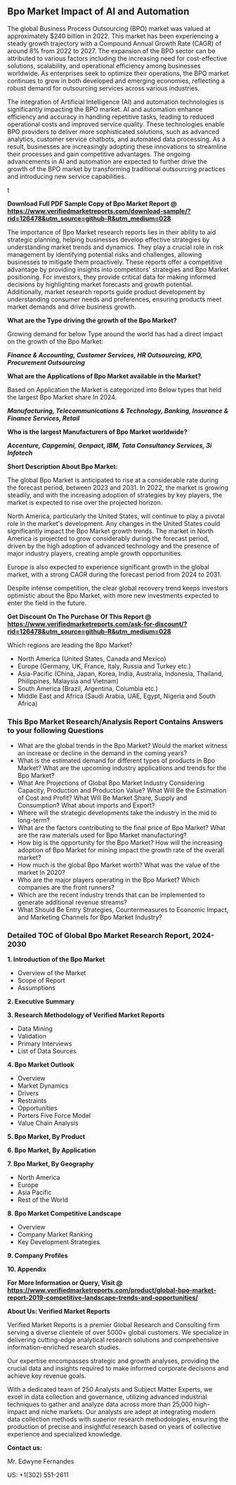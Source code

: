 <h2>Bpo Market Impact of AI and Automation</h2><p>The global Business Process Outsourcing (BPO) market was valued at approximately $240 billion in 2022. This market has been experiencing a steady growth trajectory with a Compound Annual Growth Rate (CAGR) of around 8% from 2022 to 2027. The expansion of the BPO sector can be attributed to various factors including the increasing need for cost-effective solutions, scalability, and operational efficiency among businesses worldwide. As enterprises seek to optimize their operations, the BPO market continues to grow in both developed and emerging economies, reflecting a robust demand for outsourcing services across various industries.</p><p>The integration of Artificial Intelligence (AI) and automation technologies is significantly impacting the BPO market. AI and automation enhance efficiency and accuracy in handling repetitive tasks, leading to reduced operational costs and improved service quality. These technologies enable BPO providers to deliver more sophisticated solutions, such as advanced analytics, customer service chatbots, and automated data processing. As a result, businesses are increasingly adopting these innovations to streamline their processes and gain competitive advantages. The ongoing advancements in AI and automation are expected to further drive the growth of the BPO market by transforming traditional outsourcing practices and introducing new service capabilities.</p>t</p><p id="" class=""><strong>Download Full PDF Sample Copy of Bpo Market Report @ <a href="https://www.verifiedmarketreports.com/download-sample/?rid=126478&utm_source=github-R&utm_medium=028" target="_blank">https://www.verifiedmarketreports.com/download-sample/?rid=126478&utm_source=github-R&utm_medium=028</a></strong></p><p>The importance of&nbsp;Bpo Market research reports lies in their ability to aid strategic planning, helping businesses develop effective strategies by understanding market trends and dynamics. They play a crucial role in risk management by identifying potential risks and challenges, allowing businesses to mitigate them proactively. These reports offer a competitive advantage by providing insights into competitors' strategies and Bpo Market positioning. For investors, they provide critical data for making informed decisions by highlighting market forecasts and growth potential. Additionally, market research reports guide product development by understanding consumer needs and preferences, ensuring products meet market demands and drive business growth.</p><p><strong>What are the&nbsp;Type driving the growth of the Bpo Market?</strong></p><p id="" class="">Growing demand for below Type around the world has had a direct impact on the growth of the Bpo Market:</p><em><strong>Finance & Accounting, Customer Services, HR Outsourcing, KPO, Procurement Outsourcing</strong></em></p><strong>What are the&nbsp;Applications&nbsp;of Bpo Market available in the Market?</strong></p><p id="" class="">Based on Application the Market is categorized into Below types that held the largest Bpo Market share In 2024.</p><em><strong>Manufacturing, Telecommunications & Technology, Banking, Insurance & Finance Services, Retail</strong></em></p><strong>Who is the largest Manufacturers of Bpo Market worldwide?</strong></p><p><em><strong>Accenture, Capgemini, Genpact, IBM, Tata Consultancy Services, 3i Infotech</strong></em></p><p id="" class=""><strong>Short Description About Bpo Market:</strong></p><p>The global Bpo Market is anticipated to rise at a considerable rate during the forecast period, between 2023 and 2031. In 2022, the market is growing steadily, and with the increasing adoption of strategies by key players, the market is expected to rise over the projected horizon.</p><p>North America, particularly the United States, will continue to play a pivotal role in the market's development. Any changes in the United States could significantly impact the Bpo Market growth trends. The market in North America is projected to grow considerably during the forecast period, driven by the high adoption of advanced technology and the presence of major industry players, creating ample growth opportunities.</p><p>Europe is also expected to experience significant growth in the global market, with a strong CAGR during the forecast period from 2024 to 2031.</p><p>Despite intense competition, the clear global recovery trend keeps investors optimistic about the Bpo Market, with more new investments expected to enter the field in the future.</p><p id="" class=""><strong>Get Discount On The Purchase Of This Report @ <a href="https://www.verifiedmarketreports.com/ask-for-discount/?rid=126478&utm_source=github-R&utm_medium=028" target="_blank">https://www.verifiedmarketreports.com/ask-for-discount/?rid=126478&utm_source=github-R&utm_medium=028</a></strong></p>Which regions are leading the Bpo Market?</p><ul><li>North America (United States, Canada and Mexico)</li><li>Europe (Germany, UK, France, Italy, Russia and Turkey etc.)</li><li>Asia-Pacific (China, Japan, Korea, India, Australia, Indonesia, Thailand, Philippines, Malaysia and Vietnam)</li><li>South America (Brazil, Argentina, Columbia etc.)</li><li>Middle East and Africa (Saudi Arabia, UAE, Egypt, Nigeria and South Africa)</li></ul><h3 id="" class="">This Bpo Market Research/Analysis Report Contains Answers to your following Questions</h3><ul><li>What are the global trends in the Bpo Market? Would the market witness an increase or decline in the demand in the coming years?</li><li>What is the estimated demand for different types of products in Bpo Market? What are the upcoming industry applications and trends for the Bpo Market?</li><li>What Are Projections of Global Bpo Market Industry Considering Capacity, Production and Production Value? What Will Be the Estimation of Cost and Profit? What Will Be Market Share, Supply and Consumption? What about imports and Export?</li><li>Where will the strategic developments take the industry in the mid to long-term?</li><li>What are the factors contributing to the final price of Bpo Market? What are the raw materials used for Bpo Market manufacturing?</li><li>How big is the opportunity for the Bpo Market? How will the increasing adoption of Bpo Market for mining impact the growth rate of the overall market?</li><li>How much is the global Bpo Market worth? What was the value of the market In 2020?</li><li>Who are the major players operating in the Bpo Market? Which companies are the front runners?</li><li>Which are the recent industry trends that can be implemented to generate additional revenue streams?</li><li>What Should Be Entry Strategies, Countermeasures to Economic Impact, and Marketing Channels for Bpo Market Industry?</li></ul><h3 id="" class="">Detailed TOC of Global Bpo Market Research Report, 2024-2030</h3><p id="" class=""><strong>1. Introduction of the Bpo Market</strong></p><ul><li>Overview of the Market</li><li>Scope of Report</li><li>Assumptions</li></ul><p id="" class=""><strong>2. Executive Summary</strong></p><p id="" class=""><strong>3. Research Methodology of Verified Market Reports</strong></p><ul><li>Data Mining</li><li>Validation</li><li>Primary Interviews</li><li>List of Data Sources</li></ul><p id="" class=""><strong>4. Bpo Market Outlook</strong></p><ul><li>Overview</li><li>Market Dynamics</li><li>Drivers</li><li>Restraints</li><li>Opportunities</li><li>Porters Five Force Model</li><li>Value Chain Analysis</li></ul><p id="" class=""><strong>5. Bpo Market, By Product</strong></p><p id="" class=""><strong>6. Bpo Market, By Application</strong></p><p id="" class=""><strong>7. Bpo Market, By Geography</strong></p><ul><li>North America</li><li>Europe</li><li>Asia Pacific</li><li>Rest of the World</li></ul><p id="" class=""><strong>8. Bpo Market Competitive Landscape</strong></p><ul><li>Overview</li><li>Company Market Ranking</li><li>Key Development Strategies</li></ul><p id="" class=""><strong>9. Company Profiles</strong></p><p id="" class=""><strong>10. Appendix</strong></p><p id="" class=""><strong>For More Information or Query, Visit @ <a href="https://www.verifiedmarketreports.com/product/global-bpo-market-report-2019-competitive-landscape-trends-and-opportunities/" target="_blank">https://www.verifiedmarketreports.com/product/global-bpo-market-report-2019-competitive-landscape-trends-and-opportunities/</a></strong></p><p id="" class=""><strong>About Us: Verified Market Reports</strong></p><p id="" class="">Verified Market Reports is a premier Global Research and Consulting firm serving a diverse clientele of over 5000+ global customers. We specialize in delivering cutting-edge analytical research solutions and comprehensive information-enriched research studies.</p><p id="" class="">Our expertise encompasses strategic and growth analyses, providing the crucial data and insights required to make informed corporate decisions and achieve key revenue goals.</p><p id="" class="">With a dedicated team of 250 Analysts and Subject Matter Experts, we excel in data collection and governance, utilizing advanced industrial techniques to gather and analyze data across more than 25,000 high-impact and niche markets. Our analysts are adept at integrating modern data collection methods with superior research methodologies, ensuring the production of precise and insightful research based on years of collective experience and specialized knowledge.</p><p id="" class=""><strong>Contact us:</strong></p><p id="" class="">Mr. Edwyne Fernandes</p><p id="" class="">US: +1(302) 551-2611</p>